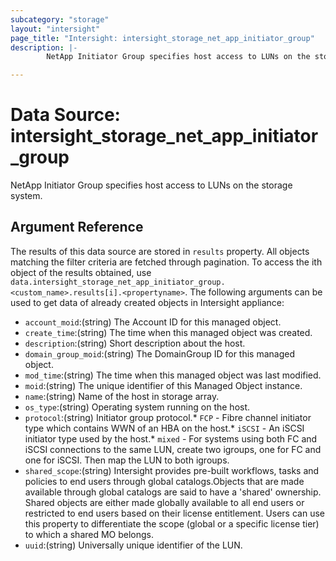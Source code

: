 ```yaml
---
subcategory: "storage"
layout: "intersight"
page_title: "Intersight: intersight_storage_net_app_initiator_group"
description: |-
        NetApp Initiator Group specifies host access to LUNs on the storage system.

---
```


# Data Source: intersight_storage_net_app_initiator_group
NetApp Initiator Group specifies host access to LUNs on the storage system.
## Argument Reference
The results of this data source are stored in `results` property.
All objects matching the filter criteria are fetched through pagination.
To access the ith object of the results obtained, use `data.intersight_storage_net_app_initiator_group.<custom_name>.results[i].<propertyname>`.
The following arguments can be used to get data of already created objects in Intersight appliance:
* `account_moid`:(string) The Account ID for this managed object. 
* `create_time`:(string) The time when this managed object was created. 
* `description`:(string) Short description about the host. 
* `domain_group_moid`:(string) The DomainGroup ID for this managed object. 
* `mod_time`:(string) The time when this managed object was last modified. 
* `moid`:(string) The unique identifier of this Managed Object instance. 
* `name`:(string) Name of the host in storage array. 
* `os_type`:(string) Operating system running on the host. 
* `protocol`:(string) Initiator group protocol.* `FCP` - Fibre channel initiator type which contains WWN of an HBA on the host.* `iSCSI` - An iSCSI initiator type used by the host.* `mixed` - For systems using both FC and iSCSI connections to the same LUN, create two igroups, one for FC and one for iSCSI. Then map the LUN to both igroups. 
* `shared_scope`:(string) Intersight provides pre-built workflows, tasks and policies to end users through global catalogs.Objects that are made available through global catalogs are said to have a 'shared' ownership. Shared objects are either made globally available to all end users or restricted to end users based on their license entitlement. Users can use this property to differentiate the scope (global or a specific license tier) to which a shared MO belongs. 
* `uuid`:(string) Universally unique identifier of the LUN. 
 
